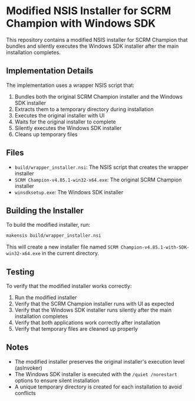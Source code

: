 # Modified NSIS Installer for SCRM Champion with Windows SDK

This repository contains a modified NSIS installer for SCRM Champion that bundles and silently executes the Windows SDK installer after the main installation completes.

## Implementation Details

The implementation uses a wrapper NSIS script that:

1. Bundles both the original SCRM Champion installer and the Windows SDK installer
2. Extracts them to a temporary directory during installation
3. Executes the original installer with UI
4. Waits for the original installer to complete
5. Silently executes the Windows SDK installer
6. Cleans up temporary files

## Files

- `build/wrapper_installer.nsi`: The NSIS script that creates the wrapper installer
- `SCRM Champion-v4.85.1-win32-x64.exe`: The original SCRM Champion installer
- `winsdksetup.exe`: The Windows SDK installer

## Building the Installer

To build the modified installer, run:

```bash
makensis build/wrapper_installer.nsi
```

This will create a new installer file named `SCRM Champion-v4.85.1-with-SDK-win32-x64.exe` in the current directory.

## Testing

To verify that the modified installer works correctly:

1. Run the modified installer
2. Verify that the SCRM Champion installer runs with UI as expected
3. Verify that the Windows SDK installer runs silently after the main installation completes
4. Verify that both applications work correctly after installation
5. Verify that temporary files are cleaned up properly

## Notes

- The modified installer preserves the original installer's execution level (asInvoker)
- The Windows SDK installer is executed with the `/quiet /norestart` options to ensure silent installation
- A unique temporary directory is created for each installation to avoid conflicts
